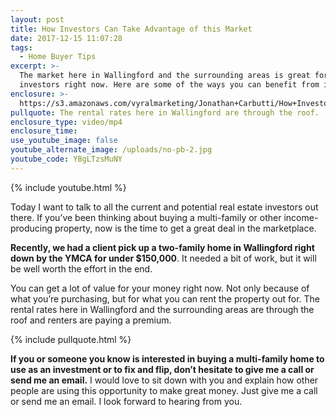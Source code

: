 ```yaml
---
layout: post
title: How Investors Can Take Advantage of this Market
date: 2017-12-15 11:07:28
tags:
  - Home Buyer Tips
excerpt: >-
  The market here in Wallingford and the surrounding areas is great for
  investors right now. Here are some of the ways you can benefit from it.
enclosure: >-
  https://s3.amazonaws.com/vyralmarketing/Jonathan+Carbutti/How+Investors+Can+Take+Advantage+of+this+Market.mp4
pullquote: The rental rates here in Wallingford are through the roof.
enclosure_type: video/mp4
enclosure_time:
use_youtube_image: false
youtube_alternate_image: /uploads/no-pb-2.jpg
youtube_code: YBgLTzsMuNY
---
```



{% include youtube.html %}

Today I want to talk to all the current and potential real estate investors out there. If you’ve been thinking about buying a multi-family or other income-producing property, now is the time to get a great deal in the marketplace.

**Recently, we had a client pick up a two-family home in Wallingford right down by the YMCA for under $150,000**. It needed a bit of work, but it will be well worth the effort in the end.

You can get a lot of value for your money right now. Not only because of what you’re purchasing, but for what you can rent the property out for. The rental rates here in Wallingford and the surrounding areas are through the roof and renters are paying a premium.

{% include pullquote.html %}

**If you or someone you know is interested in buying a multi-family home to use as an investment or to fix and flip, don’t hesitate to give me a call or send me an email.** I would love to sit down with you and explain how other people are using this opportunity to make great money. Just give me a call or send me an email. I look forward to hearing from you.